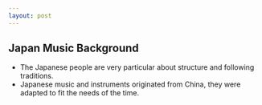 ```yaml
---
layout: post
---
```


## Japan Music Background

* The Japanese people are very particular about structure and following traditions.
* Japanese music and instruments originated from China, they were adapted to fit the needs of the time.
